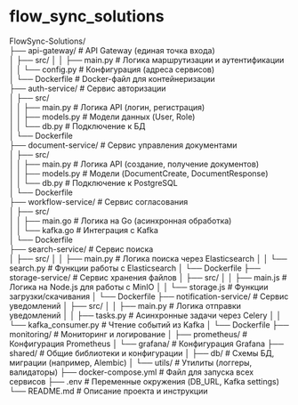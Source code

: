 # flow_sync_solutions

FlowSync-Solutions/  
├── api-gateway/                # API Gateway (единая точка входа)  
│   ├── src/
│   │   ├── main.py            # Логика маршрутизации и аутентификации  
│   │   └── config.py          # Конфигурация (адреса сервисов)  
│   └── Dockerfile             # Docker-файл для контейнеризации  
├── auth-service/              # Сервис авторизации  
│   ├── src/  
│   │   ├── main.py            # Логика API (логин, регистрация)  
│   │   ├── models.py          # Модели данных (User, Role)  
│   │   └── db.py              # Подключение к БД  
│   └── Dockerfile  
├── document-service/          # Сервис управления документами  
│   ├── src/  
│   │   ├── main.py            # Логика API (создание, получение документов)  
│   │   ├── models.py          # Модели (DocumentCreate, DocumentResponse)  
│   │   └── db.py              # Подключение к PostgreSQL  
│   └── Dockerfile  
├── workflow-service/          # Сервис согласования  
│   ├── src/  
│   │   ├── main.go           # Логика на Go (асинхронная обработка)  
│   │   └── kafka.go          # Интеграция с Kafka  
│   └── Dockerfile  
├── search-service/            # Сервис поиска  
│   ├── src/
│   │   ├── main.py           # Логика поиска через Elasticsearch
│   │   └── search.py         # Функции работы с Elasticsearch
│   └── Dockerfile
├── storage-service/           # Сервис хранения файлов
│   ├── src/
│   │   ├── main.js           # Логика на Node.js для работы с MinIO
│   │   └── storage.js        # Функции загрузки/скачивания
│   └── Dockerfile
├── notification-service/      # Сервис уведомлений
│   ├── src/
│   │   ├── main.py           # Логика отправки уведомлений
│   │   ├── tasks.py          # Асинхронные задачи через Celery
│   │   └── kafka_consumer.py # Чтение событий из Kafka
│   └── Dockerfile
├── monitoring/                # Мониторинг и логирование
│   ├── prometheus/           # Конфигурация Prometheus
│   └── grafana/              # Конфигурация Grafana
├── shared/                    # Общие библиотеки и конфигурации
│   ├── db/                   # Схемы БД, миграции (например, Alembic)
│   └── utils/                # Утилиты (логгеры, валидаторы)
├── docker-compose.yml         # Файл для запуска всех сервисов
├── .env                      # Переменные окружения (DB_URL, Kafka settings)
└── README.md                 # Описание проекта и инструкции
